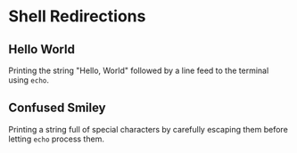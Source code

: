 # Shell Redirections

## Hello World
Printing the string "Hello, World" followed by a line feed to the terminal using `echo`.

## Confused Smiley
Printing a string full of special characters by carefully escaping them before letting `echo` process them.
